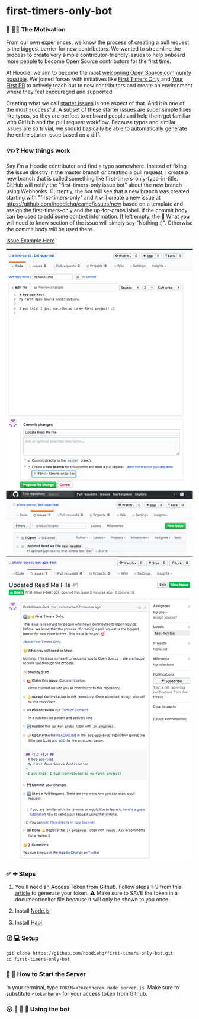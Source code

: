 # first-timers-only-bot

### 🐶 🎯⛳ The Motivation

From our own experiences, we know the process of creating a pull request is the biggest barrier for new contributors.  We wanted to streamline the process to create very simple contributor-friendly issues to help onboard more people to become Open Source contributors for the first time.

At Hoodie, we aim to become the most [welcoming Open Source community possible](http://hood.ie/blog/welcoming-communities.html). We joined forces with initiatives like [First Timers Only](http://www.firsttimersonly.com/) and [Your First PR](http://yourfirstpr.github.io/) to actively reach out to new contributors and create an environment where they feel encouraged and supported.

Creating what we call [starter issues](http://hood.ie/blog/starter-issues.html) is one aspect of that. And it is one of the most successful. A subset of these starter issues are super simple fixes like typos, so they are perfect to onboard people and help them get familiar with GitHub and the pull request workflow. Because typos and similar issues are so trivial, we should basically be able to automatically generate the entire starter issue based on a diff.

### 💡💥❓ How things work

Say I’m a Hoodie contributor and find a typo somewhere. Instead of fixing the issue directly in the master branch or creating a pull request, I create a new branch that is called something like first-timers-only-typo-in-title. GitHub will notify the "first-timers-only issue bot" about the new branch using Webhooks. Currently, the bot will see that a new branch was created starting with "first-timers-only" and it will create a new issue at https://github.com/hoodiehq/camp/issues/new based on a template and assign the first-timers-only and the up-for-grabs label. If the commit body can be used to add some context information. If left empty, the 🤔 What you will need to know section of the issue will simply say "Nothing :)". Otherwise the commit body will be used there.

[Issue Example Here](https://github.com/arlene-perez/bot-app-test/issues/1)

![Committing-Branch](/assets/Committing-Branch.png?raw=true)
![Issue-Generated](/assets/Issue-Generated.png?raw=true)
![Issue-Done](/assets/Issue-Done.png?raw=true)


### ✅ ➕ Steps
1) You'll need an Access Token from Github. Follow steps 1-9 from this [article](https://help.github.com/articles/creating-a-personal-access-token-for-the-command-line/) to generate your token. ⚠️ Make sure to SAVE the token in a document/editor file because it will only be shown to you once.

2) Install [Node.js](https://nodejs.org/en/)

3) Install [Hapi](https://hapijs.com/)

### 🕜 💻 Setup
```
git clone https://github.com/hoodiehq/first-timers-only-bot.git
cd first-timers-only-bot

```

### 🚦 🏁 How to Start the Server

In your terminal, type `TOKEN=<tokenhere> node server.js`. Make sure to substitute `<tokenhere>` for your access token from Github.

### 😮 🙌 👀 🎉 Using the bot
